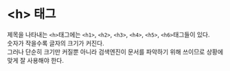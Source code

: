 # \<h> 태그

제목을 나타내는 `<h>`태그에는 `<h1>`, `<h2>`, `<h3>`, `<h4>`, `<h5>`, `<h6>`태그들이 있다.  
숫자가 작을수록 글자의 크기가 커진다.  
그러나 단순히 크기만 커질뿐 아니라 검색엔진이 문서를 파악하기 위해 쓰이므로 상황에 맞게 잘 사용해야 한다. 
